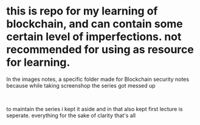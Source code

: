 # this is repo for my learning of blockchain, and can contain some certain level of imperfections. not recommended for using as resource for learning.
<p>In the images notes, a specific folder made for Blockchain security notes because while taking screenshop the series got messed up</p>
<br>
<p>to maintain the series i kept it aside and in that also kept first lecture is seperate. everything for the sake of clarity that's all</p>
